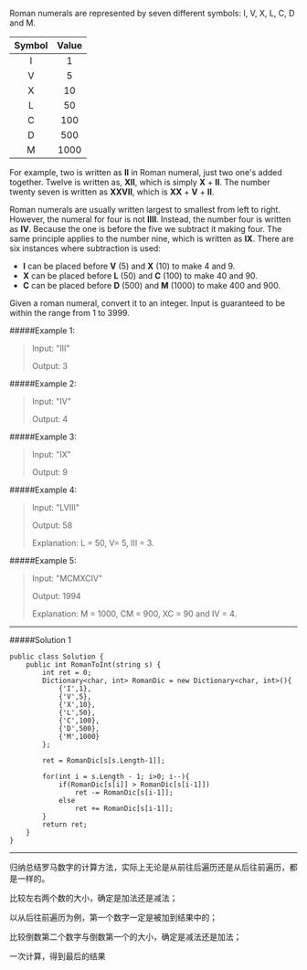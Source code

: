 Roman numerals are represented by seven different symbols: I, V, X, L, C, D and M.

|Symbol|Value|
|:-:|:-:|
|I |1|
|V|5|
|X|10|
|L|50|
|C|100|
|D|500|
|M|1000|

For example, two is written as **II** in Roman numeral, just two one's added together. Twelve is written as, **XII**, which is simply **X** + **II**. The number twenty seven is written as **XXVII**, which is **XX** + **V** + **II**.

Roman numerals are usually written largest to smallest from left to right. However, the numeral for four is not **IIII**. Instead, the number four is written as **IV**. Because the one is before the five we subtract it making four. The same principle applies to the number nine, which is written as **IX**. There are six instances where subtraction is used:

* **I** can be placed before **V** (5) and **X** (10) to make 4 and 9. 
* **X** can be placed before **L** (50) and **C** (100) to make 40 and 90. 
* **C** can be placed before **D** (500) and **M** (1000) to make 400 and 900.

Given a roman numeral, convert it to an integer. Input is guaranteed to be within the range from 1 to 3999.

#####Example 1:

>Input: "III"
>
>Output: 3

#####Example 2:

>Input: "IV"
>
>Output: 4

#####Example 3:

>Input: "IX"
>
>Output: 9

#####Example 4:

>Input: "LVIII"
>
>Output: 58
>
>Explanation: L = 50, V= 5, III = 3.

#####Example 5:

>Input: "MCMXCIV"
>
>Output: 1994
>
>Explanation: M = 1000, CM = 900, XC = 90 and IV = 4.

-----

#####Solution 1

```
public class Solution {
    public int RomanToInt(string s) {
        int ret = 0;
        Dictionary<char, int> RomanDic = new Dictionary<char, int>(){
            {'I',1},
            {'V',5},
            {'X',10},
            {'L',50},
            {'C',100},
            {'D',500},
            {'M',1000}
        };
        
        ret = RomanDic[s[s.Length-1]];
        
        for(int i = s.Length - 1; i>0; i--){
            if(RomanDic[s[i]] > RomanDic[s[i-1]])
                ret -= RomanDic[s[i-1]];
            else
                ret += RomanDic[s[i-1]];
        }
        return ret;
    }
}
```

-----
归纳总结罗马数字的计算方法，实际上无论是从前往后遍历还是从后往前遍历，都是一样的。

比较左右两个数的大小，确定是加法还是减法；

以从后往前遍历为例，第一个数字一定是被加到结果中的；

比较倒数第二个数字与倒数第一个的大小，确定是减法还是加法；

一次计算，得到最后的结果
